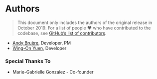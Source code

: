 # Authors

> This document only includes the authors of the original release in October 2019. For a list of people ❤️ who have contributed to the codebase, see [GitHub’s list of contributors](https://github.com/stelace/stelace/contributors).

* [Andy Bruère](https://github.com/abruere), Developer, PM
* [Wing-On Yuen](https://github.com/woyuen), Developer

### Special Thanks To

* Marie-Gabrielle Gonzalez - Co-founder
